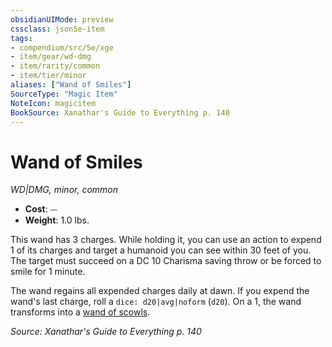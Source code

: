 ```yaml
---
obsidianUIMode: preview
cssclass: json5e-item
tags:
- compendium/src/5e/xge
- item/gear/wd-dmg
- item/rarity/common
- item/tier/minor
aliases: ["Wand of Smiles"]
SourceType: "Magic Item"
NoteIcon: magicitem
BookSource: Xanathar's Guide to Everything p. 140
---
```

# Wand of Smiles
*WD|DMG, minor, common*  

- **Cost**: ⏤
- **Weight**: 1.0 lbs.

This wand has 3 charges. While holding it, you can use an action to expend 1 of its charges and target a humanoid you can see within 30 feet of you. The target must succeed on a DC 10 Charisma saving throw or be forced to smile for 1 minute.

The wand regains all expended charges daily at dawn. If you expend the wand's last charge, roll a `dice: d20|avg|noform` (`d20`). On a 1, the wand transforms into a [wand of scowls](/3-Mechanics/CLI/items/wand-of-scowls-xge.md).

*Source: Xanathar's Guide to Everything p. 140*
